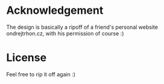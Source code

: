 # Acknowledgement
The design is basically a ripoff of a friend's personal website ondrejtrhon.cz, with his permission of course :)

# License 
Feel free to rip it off again :)
